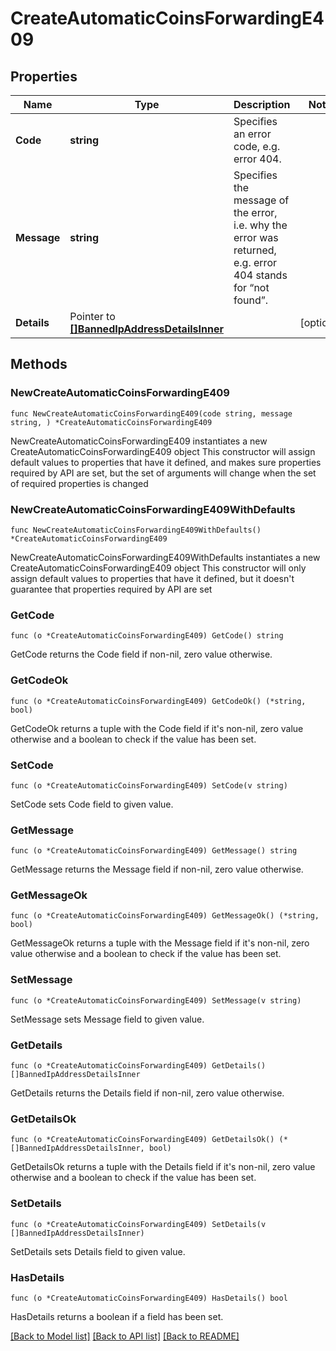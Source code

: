 # CreateAutomaticCoinsForwardingE409

## Properties

Name | Type | Description | Notes
------------ | ------------- | ------------- | -------------
**Code** | **string** | Specifies an error code, e.g. error 404. | 
**Message** | **string** | Specifies the message of the error, i.e. why the error was returned, e.g. error 404 stands for “not found”. | 
**Details** | Pointer to [**[]BannedIpAddressDetailsInner**](BannedIpAddressDetailsInner.md) |  | [optional] 

## Methods

### NewCreateAutomaticCoinsForwardingE409

`func NewCreateAutomaticCoinsForwardingE409(code string, message string, ) *CreateAutomaticCoinsForwardingE409`

NewCreateAutomaticCoinsForwardingE409 instantiates a new CreateAutomaticCoinsForwardingE409 object
This constructor will assign default values to properties that have it defined,
and makes sure properties required by API are set, but the set of arguments
will change when the set of required properties is changed

### NewCreateAutomaticCoinsForwardingE409WithDefaults

`func NewCreateAutomaticCoinsForwardingE409WithDefaults() *CreateAutomaticCoinsForwardingE409`

NewCreateAutomaticCoinsForwardingE409WithDefaults instantiates a new CreateAutomaticCoinsForwardingE409 object
This constructor will only assign default values to properties that have it defined,
but it doesn't guarantee that properties required by API are set

### GetCode

`func (o *CreateAutomaticCoinsForwardingE409) GetCode() string`

GetCode returns the Code field if non-nil, zero value otherwise.

### GetCodeOk

`func (o *CreateAutomaticCoinsForwardingE409) GetCodeOk() (*string, bool)`

GetCodeOk returns a tuple with the Code field if it's non-nil, zero value otherwise
and a boolean to check if the value has been set.

### SetCode

`func (o *CreateAutomaticCoinsForwardingE409) SetCode(v string)`

SetCode sets Code field to given value.


### GetMessage

`func (o *CreateAutomaticCoinsForwardingE409) GetMessage() string`

GetMessage returns the Message field if non-nil, zero value otherwise.

### GetMessageOk

`func (o *CreateAutomaticCoinsForwardingE409) GetMessageOk() (*string, bool)`

GetMessageOk returns a tuple with the Message field if it's non-nil, zero value otherwise
and a boolean to check if the value has been set.

### SetMessage

`func (o *CreateAutomaticCoinsForwardingE409) SetMessage(v string)`

SetMessage sets Message field to given value.


### GetDetails

`func (o *CreateAutomaticCoinsForwardingE409) GetDetails() []BannedIpAddressDetailsInner`

GetDetails returns the Details field if non-nil, zero value otherwise.

### GetDetailsOk

`func (o *CreateAutomaticCoinsForwardingE409) GetDetailsOk() (*[]BannedIpAddressDetailsInner, bool)`

GetDetailsOk returns a tuple with the Details field if it's non-nil, zero value otherwise
and a boolean to check if the value has been set.

### SetDetails

`func (o *CreateAutomaticCoinsForwardingE409) SetDetails(v []BannedIpAddressDetailsInner)`

SetDetails sets Details field to given value.

### HasDetails

`func (o *CreateAutomaticCoinsForwardingE409) HasDetails() bool`

HasDetails returns a boolean if a field has been set.


[[Back to Model list]](../README.md#documentation-for-models) [[Back to API list]](../README.md#documentation-for-api-endpoints) [[Back to README]](../README.md)


